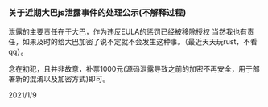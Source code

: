 ### 关于近期大巴js泄露事件的处理公示(不解释过程)

泄露的主要责任在于大巴，作为违反EULA的惩罚已经被移除授权
当然我也有责任，如果及时的给大巴加密了说不定就不会发生这种事。（最近天天玩rust，不看qq）。

念在初犯，且并非故意，补票1000元(源码泄露导致之前的加密不再安全，用于部署新的混淆以及加密方式)即可。

2021/1/9
